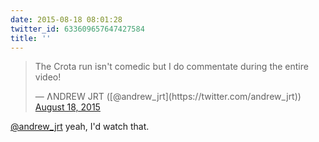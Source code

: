 ```yaml
---
date: 2015-08-18 08:01:28
twitter_id: 633609657647427584
title: ''
---
```


<blockquote class="twitter-tweet"><p lang="en" dir="ltr">The Crota run isn&#39;t comedic but I do commentate during the entire video!</p>&mdash; ɅNDREW JRT ([@andrew_jrt](https://twitter.com/andrew_jrt)) <a href="https://twitter.com/andrew_jrt/status/633558048703938560?ref_src=twsrc%5Etfw">August 18, 2015</a></blockquote>
<script async src="https://platform.twitter.com/widgets.js" charset="utf-8"></script>

[@andrew_jrt](https://twitter.com/andrew_jrt) yeah, I'd watch that.
